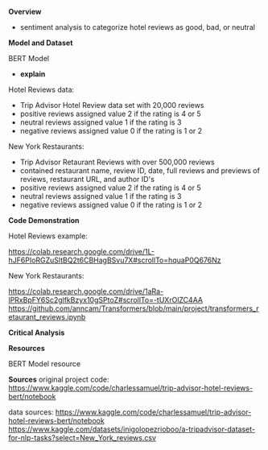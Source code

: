 
**Overview**
- sentiment analysis to categorize hotel reviews as good, bad, or neutral


**Model and Dataset**

BERT Model
  - **explain**

Hotel Reviews data:
- Trip Advisor Hotel Review data set with 20,000 reviews
- positive reviews assigned value 2 if the rating is 4 or 5
- neutral reviews assigned value 1 if the rating is 3 
- negative reviews assigned value 0 if the rating is 1 or 2

New York Restaurants: 
- Trip Advisor Retaurant Reviews with over 500,000 reviews 
- contained restaurant name, review ID, date, full reviews and previews of reviews, restaurant URL, and author ID's
- positive reviews assigned value 2 if the rating is 4 or 5
- neutral reviews assigned value 1 if the rating is 3 
- negative reviews assigned value 0 if the rating is 1 or 2


**Code Demonstration** 

Hotel Reviews example:

https://colab.research.google.com/drive/1L-hJF6PIoRGZuSltBQ2t6CBHagBSvu7X#scrollTo=hquaP0Q676Nz

New York Restaurants:

https://colab.research.google.com/drive/1aRa-lPRxBpFY6Sc2glfkBzyx10gSPtoZ#scrollTo=-tUXrOlZC4AA
https://github.com/anncam/Transformers/blob/main/project/transformers_retaurant_reviews.ipynb

**Critical Analysis** 

**Resources** 

BERT Model resource




**Sources**
original project code: https://www.kaggle.com/code/charlessamuel/trip-advisor-hotel-reviews-bert/notebook

data sources: 
https://www.kaggle.com/code/charlessamuel/trip-advisor-hotel-reviews-bert/notebook
https://www.kaggle.com/datasets/inigolopezrioboo/a-tripadvisor-dataset-for-nlp-tasks?select=New_York_reviews.csv

